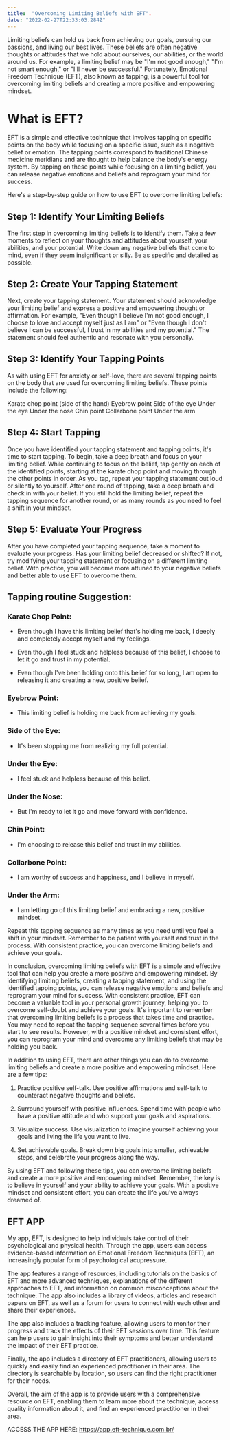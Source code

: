 ```yaml
---
title:  "Overcoming Limiting Beliefs with EFT".
date: "2022-02-27T22:33:03.284Z"
---
```


Limiting beliefs can hold us back from achieving our goals, pursuing our passions, and living our best lives. These beliefs are often negative thoughts or attitudes that we hold about ourselves, our abilities, or the world around us. For example, a limiting belief may be "I'm not good enough," "I'm not smart enough," or "I'll never be successful." Fortunately, Emotional Freedom Technique (EFT), also known as tapping, is a powerful tool for overcoming limiting beliefs and creating a more positive and empowering mindset.

# What is EFT?

EFT is a simple and effective technique that involves tapping on specific points on the body while focusing on a specific issue, such as a negative belief or emotion. The tapping points correspond to traditional Chinese medicine meridians and are thought to help balance the body's energy system. By tapping on these points while focusing on a limiting belief, you can release negative emotions and beliefs and reprogram your mind for success.

Here's a step-by-step guide on how to use EFT to overcome limiting beliefs:

## Step 1: Identify Your Limiting Beliefs

The first step in overcoming limiting beliefs is to identify them. Take a few moments to reflect on your thoughts and attitudes about yourself, your abilities, and your potential. Write down any negative beliefs that come to mind, even if they seem insignificant or silly. Be as specific and detailed as possible.

## Step 2: Create Your Tapping Statement

Next, create your tapping statement. Your statement should acknowledge your limiting belief and express a positive and empowering thought or affirmation. For example, "Even though I believe I'm not good enough, I choose to love and accept myself just as I am" or "Even though I don't believe I can be successful, I trust in my abilities and my potential." The statement should feel authentic and resonate with you personally.

## Step 3: Identify Your Tapping Points

As with using EFT for anxiety or self-love, there are several tapping points on the body that are used for overcoming limiting beliefs. These points include the following:

Karate chop point (side of the hand)
Eyebrow point
Side of the eye
Under the eye
Under the nose
Chin point
Collarbone point
Under the arm

## Step 4: Start Tapping

Once you have identified your tapping statement and tapping points, it's time to start tapping. To begin, take a deep breath and focus on your limiting belief. While continuing to focus on the belief, tap gently on each of the identified points, starting at the karate chop point and moving through the other points in order. As you tap, repeat your tapping statement out loud or silently to yourself. After one round of tapping, take a deep breath and check in with your belief. If you still hold the limiting belief, repeat the tapping sequence for another round, or as many rounds as you need to feel a shift in your mindset.

## Step 5: Evaluate Your Progress

After you have completed your tapping sequence, take a moment to evaluate your progress. Has your limiting belief decreased or shifted? If not, try modifying your tapping statement or focusing on a different limiting belief. With practice, you will become more attuned to your negative beliefs and better able to use EFT to overcome them.

## Tapping routine Suggestion:

### Karate Chop Point:

- Even though I have this limiting belief that's holding me back, I deeply and completely accept myself and my feelings.

- Even though I feel stuck and helpless because of this belief, I choose to let it go and trust in my potential.

- Even though I've been holding onto this belief for so long, I am open to releasing it and creating a new, positive belief.

### Eyebrow Point:

- This limiting belief is holding me back from achieving my goals.

### Side of the Eye:

- It's been stopping me from realizing my full potential.

### Under the Eye:

- I feel stuck and helpless because of this belief.

### Under the Nose:

- But I'm ready to let it go and move forward with confidence.

### Chin Point:

- I'm choosing to release this belief and trust in my abilities.

### Collarbone Point:

- I am worthy of success and happiness, and I believe in myself.

### Under the Arm:

- I am letting go of this limiting belief and embracing a new, positive mindset.

Repeat this tapping sequence as many times as you need until you feel a shift in your mindset. Remember to be patient with yourself and trust in the process. With consistent practice, you can overcome limiting beliefs and achieve your goals.

In conclusion, overcoming limiting beliefs with EFT is a simple and effective tool that can help you create a more positive and empowering mindset. By identifying limiting beliefs, creating a tapping statement, and using the identified tapping points, you can release negative emotions and beliefs and reprogram your mind for success. With consistent practice, EFT can become a valuable tool in your personal growth journey, helping you to overcome self-doubt and achieve your goals. It's important to remember that overcoming limiting beliefs is a process that takes time and practice. You may need to repeat the tapping sequence several times before you start to see results. However, with a positive mindset and consistent effort, you can reprogram your mind and overcome any limiting beliefs that may be holding you back.

In addition to using EFT, there are other things you can do to overcome limiting beliefs and create a more positive and empowering mindset. Here are a few tips:

1. Practice positive self-talk. Use positive affirmations and self-talk to counteract negative thoughts and beliefs.

2. Surround yourself with positive influences. Spend time with people who have a positive attitude and who support your goals and aspirations.

3. Visualize success. Use visualization to imagine yourself achieving your goals and living the life you want to live.

4. Set achievable goals. Break down big goals into smaller, achievable steps, and celebrate your progress along the way.

By using EFT and following these tips, you can overcome limiting beliefs and create a more positive and empowering mindset. Remember, the key is to believe in yourself and your ability to achieve your goals. With a positive mindset and consistent effort, you can create the life you've always dreamed of.

## EFT APP

My app, EFT, is designed to help individuals take control of their psychological and physical health. Through the app, users can access evidence-based information on Emotional Freedom Techniques (EFT), an increasingly popular form of psychological acupressure.

The app features a range of resources, including tutorials on the basics of EFT and more advanced techniques, explanations of the different approaches to EFT, and information on common misconceptions about the technique. The app also includes a library of videos, articles and research papers on EFT, as well as a forum for users to connect with each other and share their experiences.

The app also includes a tracking feature, allowing users to monitor their progress and track the effects of their EFT sessions over time. This feature can help users to gain insight into their symptoms and better understand the impact of their EFT practice.

Finally, the app includes a directory of EFT practitioners, allowing users to quickly and easily find an experienced practitioner in their area. The directory is searchable by location, so users can find the right practitioner for their needs.

Overall, the aim of the app is to provide users with a comprehensive resource on EFT, enabling them to learn more about the technique, access quality information about it, and find an experienced practitioner in their area.

ACCESS THE APP HERE: https://app.eft-technique.com.br/
